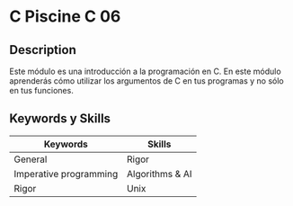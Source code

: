 # C Piscine C 06

## Description
Este módulo es una introducción a la programación en C. En este módulo aprenderás cómo utilizar los argumentos de C en tus programas y no sólo en tus funciones.

## Keywords y Skills

| **Keywords**                  | **Skills**        |
|-------------------------------|-------------------|
| General                       | Rigor             |
| Imperative programming        | Algorithms & AI   |
| Rigor                         | Unix              |
